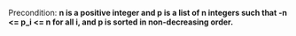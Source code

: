 Precondition: **n is a positive integer and p is a list of n integers such that -n <= p_i <= n for all i, and p is sorted in non-decreasing order.**
